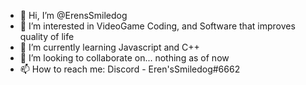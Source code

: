 - 👋 Hi, I’m @ErensSmiledog
- 👀 I’m interested in VideoGame Coding, and Software that improves quality of life
- 🌱 I’m currently learning Javascript and C++
- 💞️ I’m looking to collaborate on... nothing as of now
- 📫 How to reach me: Discord - Eren'sSmiledog#6662

<!---
ErensSmiledog/ErensSmiledog is a ✨ special ✨ repository because its `README.md` (this file) appears on your GitHub profile.
You can click the Preview link to take a look at your changes.
--->
